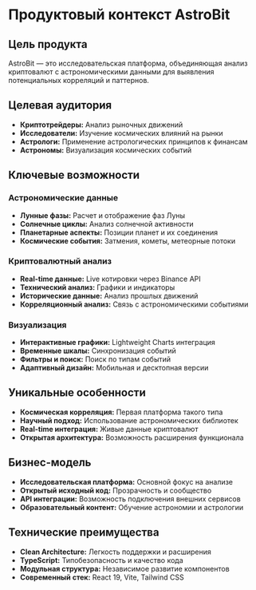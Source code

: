 # Продуктовый контекст AstroBit

## Цель продукта
AstroBit — это исследовательская платформа, объединяющая анализ криптовалют с астрономическими данными для выявления потенциальных корреляций и паттернов.

## Целевая аудитория
- **Криптотрейдеры:** Анализ рыночных движений
- **Исследователи:** Изучение космических влияний на рынки
- **Астрологи:** Применение астрологических принципов к финансам
- **Астрономы:** Визуализация космических событий

## Ключевые возможности

### Астрономические данные
- **Лунные фазы:** Расчет и отображение фаз Луны
- **Солнечные циклы:** Анализ солнечной активности
- **Планетарные аспекты:** Позиции планет и их соединения
- **Космические события:** Затмения, кометы, метеорные потоки

### Криптовалютный анализ
- **Real-time данные:** Live котировки через Binance API
- **Технический анализ:** Графики и индикаторы
- **Исторические данные:** Анализ прошлых движений
- **Корреляционный анализ:** Связь с астрономическими событиями

### Визуализация
- **Интерактивные графики:** Lightweight Charts интеграция
- **Временные шкалы:** Синхронизация событий
- **Фильтры и поиск:** Поиск по типам событий
- **Адаптивный дизайн:** Мобильная и десктопная версии

## Уникальные особенности
- **Космическая корреляция:** Первая платформа такого типа
- **Научный подход:** Использование астрономических библиотек
- **Real-time интеграция:** Живые данные криптовалют
- **Открытая архитектура:** Возможность расширения функционала

## Бизнес-модель
- **Исследовательская платформа:** Основной фокус на анализе
- **Открытый исходный код:** Прозрачность и сообщество
- **API интеграции:** Возможность подключения внешних сервисов
- **Образовательный контент:** Обучение астрономии и астрологии

## Технические преимущества
- **Clean Architecture:** Легкость поддержки и расширения
- **TypeScript:** Типобезопасность и качество кода
- **Модульная структура:** Независимое развитие компонентов
- **Современный стек:** React 19, Vite, Tailwind CSS
